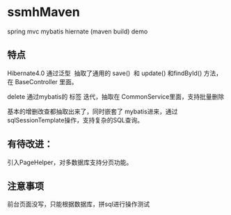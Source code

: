 # ssmhMaven
spring mvc mybatis hiernate (maven build) demo

## 特点
Hibernate4.0 通过泛型  抽取了通用的 save()  和 update() 和findById() 方法，在 BaseController 里面。

delete 通过mybatis的 <foreach>标签 迭代，抽取在 CommonService里面，支持批量删除

基本的增删改查都抽取出来了，同时嵌套了 mybatis进来，通过 sqlSessionTemplate操作，支持复杂的SQL查询。

## 有待改进：
引入PageHelper，对多数据库支持分页功能。

## 注意事项

前台页面没写，只能根据数据库，拼sql进行操作测试
 


